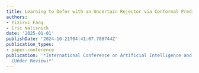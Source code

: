 ```yaml
---
title: Learning to Defer with an Uncertain Rejector via Conformal Prediction
authors:
- Yizirui Fang
- Eric Nalisnick
date: '2025-01-01'
publishDate: '2024-10-21T04:41:07.708744Z'
publication_types:
- paper-conference
publication: '*International Conference on Artificial Intelligence and Statistics
  (Under Review)*'
---
```

